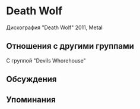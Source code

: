 # Death Wolf

Дискография
"Death Wolf" 2011, Metal

## Отношения с другими группами

C группой "Devils Whorehouse" 

## Обсуждения


## Упоминания


